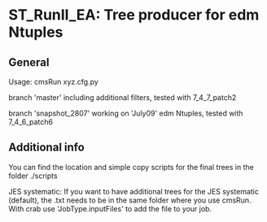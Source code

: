 # ST_RunII_EA: Tree producer for edm Ntuples

## General

Usage: cmsRun xyz.cfg.py

branch 'master' including additional filters, tested with 7_4_7_patch2

branch 'snapshot_2807' working on 'July09' edm Ntuples, tested with 7_4_6_patch6

## Additional info

You can find the location and simple copy scripts for the final trees in the folder ./scripts

JES systematic: If you want to have additional trees for the JES systematic (default), the .txt needs to be in the same folder where you use cmsRun. With crab use 'JobType.inputFiles' to add the file to your job.

